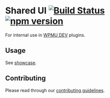 # Shared UI [![Build Status](https://travis-ci.org/wpmudev/shared-ui.svg?branch=master)](https://travis-ci.org/wpmudev/shared-ui) [![npm version](https://img.shields.io/npm/v/@wpmudev/shared-ui.svg)](https://www.npmjs.com/package/@wpmudev/shared-ui)

For internal use in [WPMU DEV](https://wpmudev.org) plugins.

## Usage

See [showcase](https://wpmudev.github.io/shared-ui/).

## Contributing
Please read through our [contributing guidelines](https://github.com/wpmudev/shared-ui/blob/master/CONTRIBUTING.md).
